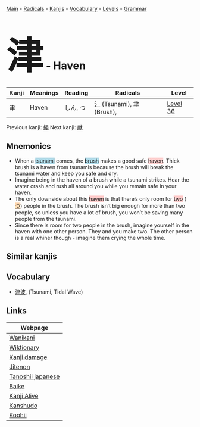 <style> bigfont {font-size: 100px}</style>
[Main](../index.md) -
[Radicals](../radicals.md) -
[Kanjis](../kanjis.md) -
[Vocabulary](../vocabulary.md) -
[Levels](../levels.md) -
[Grammar](../grammar.md)
# <bigfont> 津</bigfont> - Haven 

| Kanji | Meanings | Reading | Radicals | Level |
| --- | --- | --- | --- | --- |
| 津 | Haven | しん, つ | [氵](../radicals/氵.md) (Tsunami), [聿](../radicals/聿.md) (Brush),  | [Level 36](../levels/wk_level36.md) |

Previous kanji: [縄](縄.md) Next kanji: [献](献.md) 

## Mnemonics
 * When a <span style="background-color:#ADD8E6"> tsunami</span> comes, the <span style="background-color:#ADD8E6"> brush</span> makes a good safe <span style="background-color:#ffcccb"> haven</span>. Thick brush is a haven from tsunamis because the brush will break the tsunami water and keep you safe and dry.
* Imagine being in the haven of a brush while a tsunami strikes. Hear the water crash and rush all around you while you remain safe in your haven.
* The only downside about this <span style="background-color:#ffcccb"> haven</span> is that there’s only room for <span style="background-color:#ffcccb"> two</span> (<span style="background-color:#fed8b1"> [つ](https://jisho.org/search/つ)</span>) people in the brush. The brush isn’t big enough for more than two people, so unless you have a lot of brush, you won’t be saving many people from the tsunami.
* Since there is room for two people in the brush, imagine yourself in the haven with one other person. They and you make two. The other person is a real whiner though - imagine them crying the whole time.


## Similar kanjis
 


## Vocabulary
 * [津波](../vocabulary/津.md), (Tsunami, Tidal Wave)



## Links 

| Webpage |
| --- |
| [Wanikani          ](https://www.wanikani.com/kanji/津) |
| [Wiktionary        ](https://en.wiktionary.org/wiki/津) |
| [Kanji damage      ](http://www.kanjidamage.com/kanji/search?utf8=✓&q=津) |
| [Jitenon           ](https://jitenon.com/kanji/津) |
| [Tanoshii japanese ](https://www.tanoshiijapanese.com/dictionary/kanji.cfm?k=津) |
| [Baike             ](https://baike.baidu.com/item/津) |
| [Kanji Alive       ](https://app.kanjialive.com/津) |
| [Kanshudo          ](https://www.kanshudo.com/searchmn?q=津) |
| [Koohii            ](https://kanji.koohii.com/study/kanji/津) |
